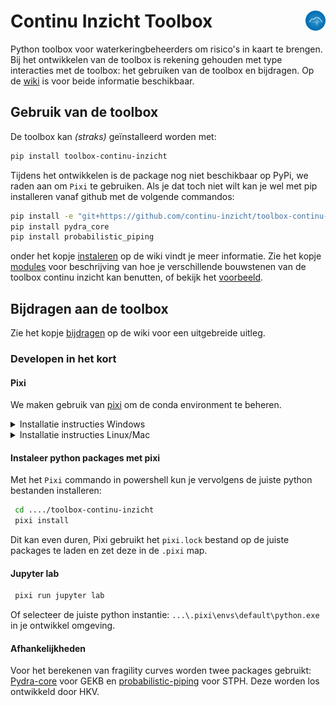 # Continu Inzicht Toolbox <img align="right" src="/docs/assets/logo.png" height="32" alt='logo'></img>

Python toolbox voor waterkeringbeheerders om risico's in kaart te brengen. Bij het ontwikkelen van de toolbox is rekening gehouden met type interacties met de toolbox: het gebruiken van de toolbox en bijdragen. Op de [wiki](https://continu-inzicht.github.io/toolbox-continu-inzicht/) is voor beide informatie beschikbaar.

## Gebruik van de toolbox

De toolbox kan _(straks)_ geïnstalleerd worden met:

```bash
pip install toolbox-continu-inzicht
```

Tijdens het ontwikkelen is de package nog niet beschikbaar op PyPi, we raden aan om `Pixi` te gebruiken. Als je dat toch niet wilt kan je wel met pip installeren vanaf github met de volgende commandos:

```bash
pip install -e "git+https://github.com/continu-inzicht/toolbox-continu-inzicht@main#egg=toolbox_continu_inzicht&subdirectory=src"
pip install pydra_core
pip install probabilistic_piping
```

onder het kopje [instaleren](https://continu-inzicht.github.io/toolbox-continu-inzicht/install.html) op de wiki vindt je meer informatie.
Zie het kopje [modules](https://continu-inzicht.github.io/toolbox-continu-inzicht/modules.html) voor beschrijving van hoe je verschillende bouwstenen van de toolbox continu inzicht kan benutten, of bekijk het [voorbeeld](https://continu-inzicht.github.io/toolbox-continu-inzicht/examples/notebooks/proof_of_concept.html).

## Bijdragen aan de toolbox

Zie het kopje [bijdragen](https://continu-inzicht.github.io/toolbox-continu-inzicht/contributing.html) op de wiki voor een uitgebreide uitleg.

### Developen in het kort

#### Pixi

We maken gebruik van [pixi](https://pixi.sh/latest/) om de conda environment te beheren.

<details>
    <summary>Installatie instructies Windows</summary>

```powershell
iwr -useb https://pixi.sh/install.ps1 | iex
```

</details>

<details>
    <summary>Installatie instructies Linux/Mac</summary>

```bash
curl -fsSL https://pixi.sh/install.sh | bash
```

</details>

#### Instaleer python packages met pixi

Met het `Pixi` commando in powershell kun je vervolgens de juiste python bestanden installeren:

```bash
 cd ..../toolbox-continu-inzicht
 pixi install
```

Dit kan even duren, Pixi gebruikt het `pixi.lock` bestand op de juiste packages te laden en zet deze in de `.pixi` map.

#### Jupyter lab

```bash
 pixi run jupyter lab
```

Of selecteer de juiste python instantie: `...\.pixi\envs\default\python.exe` in je ontwikkel omgeving.

#### Afhankelijkheden

Voor het berekenen van fragility curves worden twee packages gebruikt: [Pydra-core](https://github.com/HKV-products-services/pydra_core) voor GEKB en [probabilistic-piping](https://github.com/HKV-products-services/probabilistic_piping) voor STPH. Deze worden los ontwikkeld door HKV.
